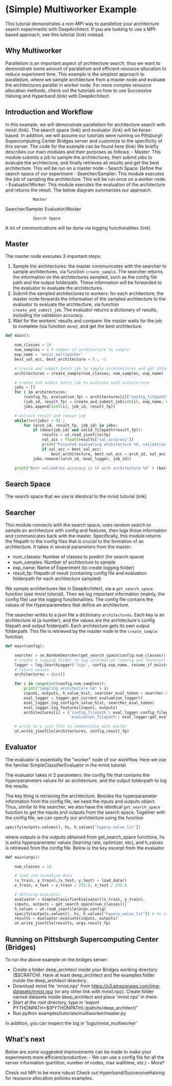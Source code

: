 (Simple) Multiworker Example
===============================
This tutorial demonstrates a non-MPI way to parallelize your architecture search experiments with DeepArchitect. If you are looking to use a MPI-based approach, see this tutorial (link) instead.

Why Multiworker
----------------
Parallelism is an important aspect of architecture search, thus we want to demonstrate some amount of parallelism and efficient resource allocation to reduce experiment time. This example is the simplest approach to parallelism, where we sample architecture from a master node and evaluate the architectures parallel in worker node. For more complex resource allocation methods, check out the tutorials on how to use Successive Halving and Hyperband (link) with DeepArchitect.

Introduction and Workflow
---------------------------
In this example, we will demonstrate parallelism for architecture search with mnist (link). The search space (link) and evaluator (link) will be keras-based. In addition, we will assume our tutorials were running on Pittsburgh Supercomputing Center Bridges server and customize to the specificity of this server. The code for the example can be found here (link)
We briefly describes our main modules and their purposes as follows:
    - Master: This module submits a job to sample the architectures, then submit jobs to evaluate the architecture, and finally retrieves all results and get the best architecture. This will be run on a master node
    - Search Space: Define the search space of our experiment
    - Searcher/Sampler: This module executes the job of sampling the architecture. This will be run once on a worker node.
    - Evaluator/Worker: This module executes the evaluation of the architecture and returns the result.
The below diagram summarizes our approach:

                Master

Searcher/Sampler     Evaluator/Worker

                Search Space

A lot of communications will be done via logging functionalities (link)

Master
-------
The master node executes 3 important steps:
1. Sample the architectures: the master communicates with the searcher to sample architectures, via function ```create_sample```. The searcher returns the information on the architectures sampled, such as the config file path and the output folderpath. These information will be forwarded to the evaluator to evaluate the architectures.
2. Submit the sampled architectures to workers: for each architecture, the master node forwards the information of the sampled architecture to the evaluator to evaluate the architecture, via function ```create_and_submit_job```. The evaluator returns a dictionary of results, including the validation accuracy.
3. Wait for the workers' results and compare: the master waits for the job to complete (via function ```done```), and get the best architecture.

```python
def main():

    num_classes = 10
    num_samples = 2 # number of architecture to sample
    exp_name = 'mnist_multiworker'
    best_val_acc, best_architecture = 0., -1

    # create and submit batch job to sample architectures and get information back
    architectures = create_sample(num_classes, num_samples, exp_name)

    # create and submit batch job to evaluate each architecture
    jobs = []
    for i in architectures:
        (config_fp, evaluation_fp) = architectures[i]["config_filepath"], architectures[i]["evaluation_filepath"]
        (job_id, result_fp) = create_and_submit_job(int(i), exp_name, config_fp, evaluation_fp)
        jobs.append((int(i), job_id, result_fp))

    # extract result and remove job
    while(len(jobs) > 0) :
        for (arch_id, result_fp, job_id) in jobs:
            if (done(job_id) and valid_filepath(result_fp)):
                results = ut.read_jsonfile(fp)
                val_acc = float(results['val_accuracy'])
                print("Finished evaluating architecture %d, validation accuracy is %f" % (arch_i, val_acc))
                if val_acc > best_val_acc:
                    best_architecture, best_val_acc = arch_id, val_acc
            jobs.remove((arch_id, eval_logger, job_id))

    print("Best validation accuracy is %f with architecture %d" % (best_val_acc, best_architecture))

```

Search Space
----------------
The search space that we use is identical to the mnist tutorial (link)

Searcher
----------
This module connects with the search space, uses random search to sample an architecture with config and features, then logs those information and communicates back with the master. Specifically, this module returns the filepath to the config files that is crucial to the formation of an architecture. It takes in several parameters from the master:
- num_classes: Number of classes to predict (for search space)
- num_samples: Number of architecture to sample
- exp_name: Name of Experiment (to create logging folder)
- result_fp: filepath of result (contaning config file and evaluation folderpath for each architecture sampled)

We sample architectures like in DeepArchitect, via a        ```get_search_space``` function (see mnist tutorial). Then we log important information (mainly, the config file) use the logging functionalities. The config file contains the values of the Hyperparameters that define an architecture.

The searcher writes to a json file a dictionary ```architectures```. Each key is an architecture id (a number), and the values are the architecture's config filepath and output folderpath. Each architecture gets its own output folderpath. This file is retrieved by the master node in the ```create_sample``` function.

```python
def main(config):

    searcher = se.RandomSearcher(get_search_space(config.num_classes)) # random searcher
    # create a logging folder to log information (config and features)
    logger = log.SearchLogger('logs', config.exp_name, resume_if_exists=True, create_parent_folders=True)
    # return values
    architectures = dict()

    for i in range(int(config.num_samples)):
        print("Sampling architecture %d" % i)
        inputs, outputs, h_value_hist, searcher_eval_token = searcher.sample()
        eval_logger = logger.get_current_evaluation_logger()
        eval_logger.log_config(h_value_hist, searcher_eval_token)
        eval_logger.log_features(inputs, outputs)
        architectures[i] = {'config_filepath': eval_logger.config_filepath,
                            'evaluation_filepath': eval_logger.get_evaluation_folderpath()}

    # write to a json file to communicate with master
    ut.write_jsonfile(architectures, config.result_fp)
```

Evaluator
----------
The evaluator is essentially the "worker" node of our workflow. Here we use the familiar SimpleClassifierEvaluator in the mnist tutorial.

The evaluator takes in 2 parameters: the config file that contains the hyperparameters values for an architecture, and the output folderpath to log the results.

The key thing is retrieving the architecture. Besides the hyperparameter information from the config file, we need the inputs and outputs object. Thus, similar to the searcher, we also have the identical ```get_search_space``` function to get the inputs and outputs from the search space. Together with the config file, we can specify our architecture using the function

```python
specify(outputs.values(), hs, h_values["hyperp_value_lst"])
```

where outputs is the outputs obtained from get_search_space functions, hs is extra hyperparameter values (learning rate, optimizer, etc), and h_values is retrieved from the config file. Below is the key excerpt from the evaluator

```python
def main(args):

    num_classes = 10

    # load and normalize data
    (x_train, y_train),(x_test, y_test) = load_data()
    x_train, x_test = x_train / 255.0, x_test / 255.0

    # defining evaluator
    evaluator = SimpleClassifierEvaluator((x_train, y_train),                              num_classes, max_num_training_epochs=5)
    inputs, outputs = get_search_space(num_classes)()
    h_values = ut.read_jsonfile(args.config)
    specify(outputs.values(), hs, h_values["hyperp_value_lst"]) # hs is "extra" hyperparameters
    results = evaluator.evaluate(inputs, outputs)
    ut.write_jsonfile(results, args.result_fp)
```

Running on Pittsburgh Supercomputing Center (Bridges)
-----------------------------------------------------
To run the above example on the bridges server:
- Create a folder deep_architect inside your Bridges working directory ($SCRATCH). Have at least deep_architect and the examples folder inside the deep_architect directory.
- Download mnist file 'mnist.npz' from https://s3.amazonaws.com/img-datasets/mnist.npz (or any other link with mnist.npz). Create folder named datasets inside deep_architect and place 'mnist.npz' in there.
- Start at the root directory, type in 'export PYTHONPATH=${PYTHONPATH}:/path/to/deep_architect/'
- Run python examples/tutorials/multiworker/master.py

In addition, you can inspect the log in 'logs/mnist_multiworker'

What's next
-------
Below are some suggested improvements can be made to make your experiments more efficient/productive:
    - We can use a config file for all the server information (partition, number of nodes, max walltiime, etc.)
    - More?

Check out MPI to be more robust
Check out Hyperband/SuccessiveHalving for resource allocation policies examples.






